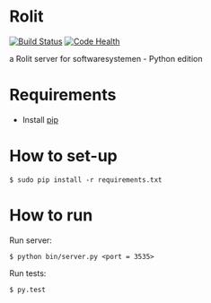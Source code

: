 Rolit
=====

[![Build Status](https://travis-ci.org/tcoenraad/rolit.png?branch=master)](https://travis-ci.org/tcoenraad/rolit)
[![Code Health](https://landscape.io/github/tcoenraad/rolit/master/landscape.png)](https://landscape.io/github/tcoenraad/rolit/master)

a Rolit server for softwaresystemen - Python edition

Requirements
============
- Install [pip](http://www.pip-installer.org/en/latest/installing.html)

How to set-up
=============

    $ sudo pip install -r requirements.txt

How to run
==========

Run server:

    $ python bin/server.py <port = 3535>
    
Run tests:

    $ py.test

